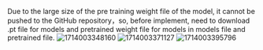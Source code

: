 Due to the large size of the pre training weight file of the model, it cannot be pushed to the GitHub repository，so, before implement, need to download .pt file for models and pretrained weight file for models in models file and pretrained file.
![1714003348160](https://github.com/krwing/CV/assets/103188488/29b77819-6e9c-4160-9390-09ba32d338cd)
![1714003371127](https://github.com/krwing/CV/assets/103188488/88af5a51-668c-47ee-a03f-a46d78416f6b)
![1714003395796](https://github.com/krwing/CV/assets/103188488/9bce185a-c69c-454c-940f-7ce45013d832)
